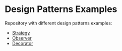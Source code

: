 # Design Patterns Examples
Repository with different design patterns examples:
* [Strategy](https://github.com/ipinto/design-patterns-examples/tree/master/strategy)
* [Observer](https://github.com/ipinto/design-patterns-examples/tree/master/observer)
* [Decorator](https://github.com/ipinto/design-patterns-examples/tree/master/decorator)
